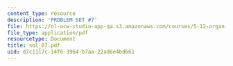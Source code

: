 ```yaml
---
content_type: resource
description: 'PROBLEM SET #7'
file: https://ol-ocw-studio-app-qa.s3.amazonaws.com/courses/5-12-organic-chemistry-i-spring-2003/d7c1117c14f63964b7aa22ad6e4bd661_sol_07.pdf
file_type: application/pdf
resourcetype: Document
title: sol_07.pdf
uid: d7c1117c-14f6-3964-b7aa-22ad6e4bd661
---
```

